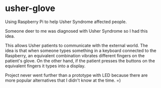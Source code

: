 # usher-glove
Using Raspberry Pi to help Usher Syndrome affected people.

Someone deer to me was diagnosed with Usher Syndrome so I had this idea.

This allows Usher patients to communicate with the external world. The idea is that when someone types something in a keyboard connected to the Raspberry, an equivalent combination vibrates different fingers on the patient's glove. On the other hand, if the patient presses the buttons on the equivalent fingers it types into a display.

Project never went further than a prototype with LED because there are more popular alternatives that I didn't know at the time.  =)
